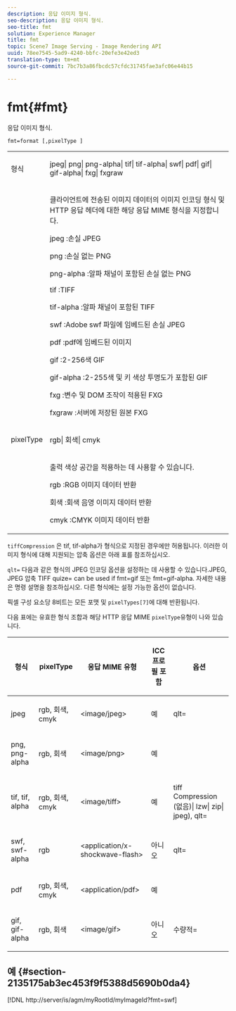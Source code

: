 ```yaml
---
description: 응답 이미지 형식.
seo-description: 응답 이미지 형식.
seo-title: fmt
solution: Experience Manager
title: fmt
topic: Scene7 Image Serving - Image Rendering API
uuid: 78ee7545-5ad9-4240-bbfc-20efe3e42ed3
translation-type: tm+mt
source-git-commit: 7bc7b3a86fbcdc57cfdc31745fae3afc06e44b15

---
```



# fmt{#fmt}

응답 이미지 형식.

`fmt=format [,pixelType ]`

<table id="simpletable_66FAABB7BD7A4BBB815A570BEA4C1AE8"> 
 <tr class="strow"> 
  <td class="stentry"> <p><span class="codeph"> <span class="varname"> 형식</span></span> </p></td> 
  <td class="stentry"> <p><span class="codeph"> jpeg| png| png-alpha| tif| tif-alpha| swf| pdf| gif| gif-alpha| fxg| fxgraw</span> </p></td> 
 </tr> 
 <tr class="strow"> 
  <td class="stentry"></td> 
  <td class="stentry"> <p> 클라이언트에 전송된 이미지 데이터의 이미지 인코딩 형식 및 HTTP 응답 헤더에 대한 해당 응답 MIME 형식을 지정합니다. </p> <p> <span class="codeph">  jpeg </span>:손실 JPEG </p> <p> <span class="codeph"> png </span>:손실 없는 PNG </p> <p> <span class="codeph"> png-alpha </span>:알파 채널이 포함된 손실 없는 PNG </p> <p> <span class="codeph">  tif </span>:TIFF </p> <p> <span class="codeph"> tif-alpha </span>:알파 채널이 포함된 TIFF </p> <p> <span class="codeph">  swf </span>:Adobe swf 파일에 임베드된 손실 JPEG </p> <p> <span class="codeph"> pdf </span>:pdf에 임베드된 이미지 </p> <p> <span class="codeph"> gif </span>:2-256색 GIF </p> <p> <span class="codeph"> gif-alpha </span>:2-255색 및 키 색상 투명도가 포함된 GIF </p> <p> <span class="codeph"> fxg </span>:변수 및 DOM 조작이 적용된 FXG </p> <p> <span class="codeph">  fxgraw </span>:서버에 저장된 원본 FXG </p> </td> 
 </tr> 
 <tr class="strow"> 
  <td class="stentry"> <p><span class="codeph"> pixelType <span class="varname"></span></span> </p></td> 
  <td class="stentry"> <p><span class="codeph"> rgb| 회색| cmyk</span> </p></td> 
 </tr> 
 <tr class="strow"> 
  <td class="stentry"></td> 
  <td class="stentry"> <p> 출력 색상 공간을 적용하는 데 사용할 수 있습니다. </p> <p> <span class="codeph">  rgb </span>:RGB 이미지 데이터 반환 </p> <p> <span class="codeph"> 회색 </span>:회색 음영 이미지 데이터 반환 </p> <p> <span class="codeph"> cmyk </span>:CMYK 이미지 데이터 반환 </p> </td> 
 </tr> 
</table>

`tiffCompression` 은 tif, tif-alpha가 형식으로 지정된 경우에만 허용됩니다. 이러한 이미지 형식에 대해 지원되는 압축 옵션은 아래 표를 참조하십시오.

`qlt=` 다음과 같은 형식의 JPEG 인코딩 옵션을 설정하는 데 사용할 수 있습니다.JPEG, JPEG 압축 TIFF quize= can be used if fmt=gif 또는 fmt=gif-alpha. 자세한 내용은 명령 설명을 참조하십시오. 다른 형식에는 설정 가능한 옵션이 없습니다.

픽셀 구성 요소당 8비트는 모든 포맷 및 `pixelTypes[7]`에 대해 반환됩니다.

다음 표에는 유효한 형식 조합과 해당 HTTP 응답 MIME `pixelType`유형이 나와 있습니다.

<table id="table_54AFE58185004C74971EFBA845E177B6"> 
 <thead> 
  <tr> 
   <th colname="col1" class="entry"> <p><span class="varname"> 형식</span> </p> </th> 
   <th colname="col2" class="entry"> <p><span class="varname"> pixelType</span> </p> </th> 
   <th colname="col3" class="entry"> <p>응답 MIME 유형 </p> </th> 
   <th colname="col4" class="entry"> <p>ICC 프로필 포함 </p> </th> 
   <th colname="col5" class="entry"> <p>옵션 </p> </th> 
  </tr> 
 </thead>
 <tbody> 
  <tr> 
   <td> <p>jpeg </p> </td> 
   <td> <p>rgb, 회색, cmyk </p> </td> 
   <td> <p>&lt;image/jpeg&gt; </p> </td> 
   <td> <p>예 </p> </td> 
   <td> <p><span class="codeph"> qlt=</span> </p> </td> 
  </tr> 
  <tr> 
   <td> <p>png, png-alpha </p> </td> 
   <td> <p>rgb, 회색 </p> </td> 
   <td> <p>&lt;image/png&gt; </p> </td> 
   <td> <p>예 </p> </td> 
   <td> <p> </p> </td> 
  </tr> 
  <tr> 
   <td> <p>tif, tif, alpha </p> </td> 
   <td> <p>rgb, 회색, cmyk </p> </td> 
   <td> <p>&lt;image/tiff&gt; </p> </td> 
   <td> <p>예 </p> </td> 
   <td> <p><span class="codeph"> tiff <span class="varname"> Compression</span> (없음)| lzw| zip| jpeg), qlt=</span> </p> </td> 
  </tr> 
  <tr> 
   <td> <p>swf, swf-alpha </p> </td> 
   <td> <p>rgb </p> </td> 
   <td> <p>&lt;application/x-shockwave-flash&gt; </p> </td> 
   <td> <p>아니오 </p> </td> 
   <td> <p><span class="codeph"> qlt= </span> </p> </td> 
  </tr> 
  <tr> 
   <td> <p>pdf </p> </td> 
   <td> <p>rgb, 회색, cmyk </p> </td> 
   <td> <p>&lt;application/pdf&gt; </p> </td> 
   <td> <p>예 </p> </td> 
   <td> <p> </p> </td> 
  </tr> 
  <tr> 
   <td> <p>gif, gif-alpha </p> </td> 
   <td> <p>rgb, 회색 </p> </td> 
   <td> <p>&lt;image/gif&gt; </p> </td> 
   <td> <p>아니오 </p> </td> 
   <td> <p><span class="codeph"> 수량적=</span> </p> </td> 
  </tr> 
 </tbody> 
</table>

## 예 {#section-2135175ab3ec453f9f5388d5690b0da4}

[!DNL http://server/is/agm/myRootId/myImageId?fmt=swf]
